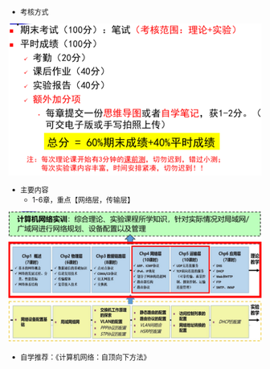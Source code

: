 - 考核方式
<img src="https://raw.githubusercontent.com/wcjjzz/Computer-Networks/main/attachments/Pasted%20image%2020250225090531.png">

- 主要内容
	- 1-6章，重点【网络层，传输层】
<img src="https://raw.githubusercontent.com/wcjjzz/Computer-Networks/main/attachments/Pasted%20image%2020250225090218.png">



- 自学推荐：《计算机网络：自顶向下方法》